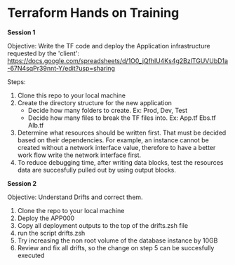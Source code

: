 # Terraform Hands on Training

**Session 1**

Objective: 
Write the TF code and deploy the Application infrastructure requested by the 'client': https://docs.google.com/spreadsheets/d/1O0_jQfhlU4Ks4g2BzlTGUVUbD1a-67N4sqPr39nnt-Y/edit?usp=sharing

Steps:

1. Clone this repo to your local machine
2. Create the directory structure for the new application
   - Decide how many folders to create. Ex: Prod, Dev, Test
   - Decide how many files to break the TF files into. Ex: App.tf Ebs.tf Alb.tf
3. Determine what resources should be written first. That must be decided based on their dependencies. For example, an instance cannot be created without a network interface value, therefore to have a better work flow write the network interface first.
4. To reduce debugging time, after writing data blocks, test the resources data are succesfully pulled out by using output blocks.

**Session 2**

Objective: 
Understand Drifts and correct them.

1. Clone the repo to your local machine
2. Deploy the APP000
3. Copy all deployment outputs to the top of the drifts.zsh file
4. run the script drifts.zsh
5. Try increasing the non root volume of the database instance by 10GB
6. Review and fix all drifts, so the change on step 5 can be succesfully executed

